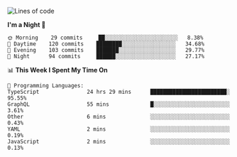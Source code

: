 <!--START_SECTION:waka-->
![Lines of code](https://img.shields.io/badge/From%20Hello%20World%20I%27ve%20Written-640982%20lines%20of%20code-blue)

**I'm a Night 🦉** 

```text
🌞 Morning    29 commits     ██░░░░░░░░░░░░░░░░░░░░░░░   8.38% 
🌆 Daytime    120 commits    ████████░░░░░░░░░░░░░░░░░   34.68% 
🌃 Evening    103 commits    ███████░░░░░░░░░░░░░░░░░░   29.77% 
🌙 Night      94 commits     ██████░░░░░░░░░░░░░░░░░░░   27.17%

```


📊 **This Week I Spent My Time On** 

```text
💬 Programming Languages: 
TypeScript               24 hrs 29 mins      ████████████████████████░   95.55% 
GraphQL                  55 mins             █░░░░░░░░░░░░░░░░░░░░░░░░   3.61% 
Other                    6 mins              ░░░░░░░░░░░░░░░░░░░░░░░░░   0.43% 
YAML                     2 mins              ░░░░░░░░░░░░░░░░░░░░░░░░░   0.19% 
JavaScript               2 mins              ░░░░░░░░░░░░░░░░░░░░░░░░░   0.13%

```


<!--END_SECTION:waka-->
